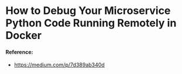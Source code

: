 # How to Debug Your Microservice Python Code Running Remotely in Docker

#### Reference:
- https://medium.com/p/7d389ab340d
